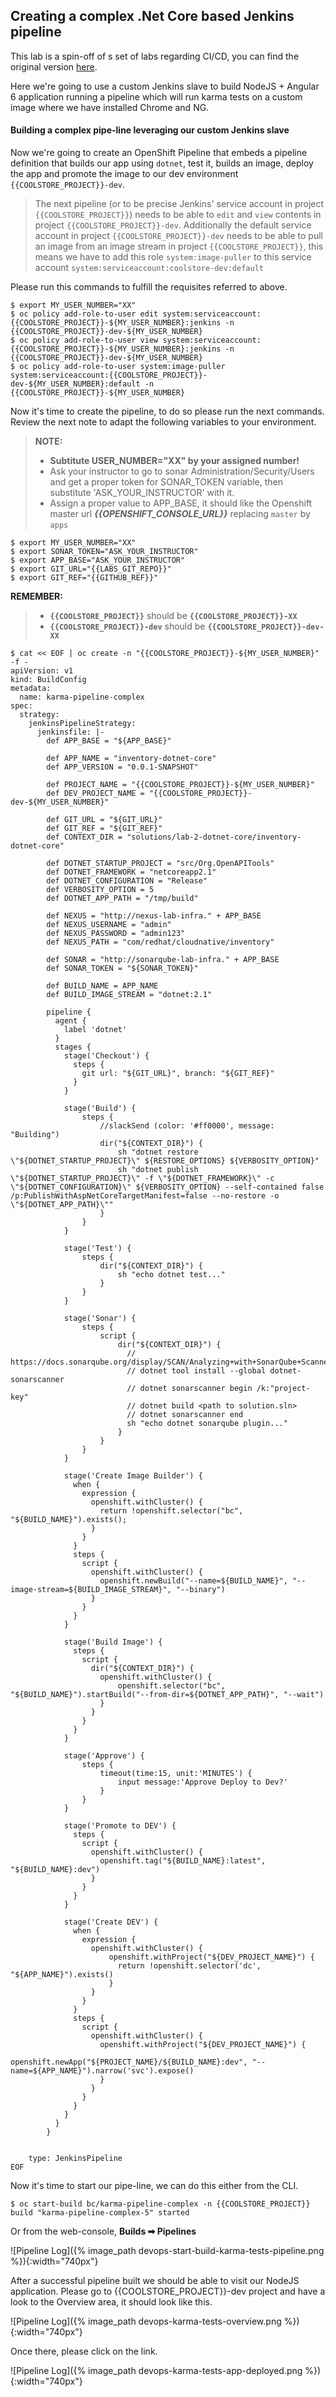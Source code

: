## Creating a complex .Net Core based Jenkins pipeline

This lab is a spin-off of s set of labs regarding CI/CD, you can find the original version [here](https://github.com/openshift-labs/devops-guides).

Here we're going to use a custom Jenkins slave to build NodeJS + Angular 6 application running a pipeline which will run karma tests on a custom image where we have installed Chrome and NG.


#### Building a complex pipe-line leveraging our custom Jenkins slave

Now we're going to create an OpenShift Pipeline that embeds a pipeline definition that builds our app using `dotnet`, test it, builds an image, deploy the app and promote the image to our dev environment `{{COOLSTORE_PROJECT}}-dev`.

> The next pipeline (or to be precise Jenkins' service account in project `{{COOLSTORE_PROJECT}}`) needs to be able to `edit` and `view` contents in project `{{COOLSTORE_PROJECT}}-dev`. 
> Additionally the default service account in project `{{COOLSTORE_PROJECT}}-dev` needs to be able to pull an image from an image stream in project `{{COOLSTORE_PROJECT}}`, this means we have to add this role `system:image-puller` to this service account `system:serviceaccount:coolstore-dev:default`

Please run this commands to fulfill the requisites referred to above.

~~~ shell
$ export MY_USER_NUMBER="XX"
$ oc policy add-role-to-user edit system:serviceaccount:{{COOLSTORE_PROJECT}}-${MY_USER_NUMBER}:jenkins -n {{COOLSTORE_PROJECT}}-dev-${MY_USER_NUMBER}
$ oc policy add-role-to-user view system:serviceaccount:{{COOLSTORE_PROJECT}}-${MY_USER_NUMBER}:jenkins -n {{COOLSTORE_PROJECT}}-dev-${MY_USER_NUMBER}
$ oc policy add-role-to-user system:image-puller system:serviceaccount:{{COOLSTORE_PROJECT}}-dev-${MY_USER_NUMBER}:default -n {{COOLSTORE_PROJECT}}-${MY_USER_NUMBER}
~~~

Now it's time to create the pipeline, to do so please run the next commands. Review the next note to adapt the following variables to your environment.

> **NOTE:** 
>
> * **Subtitute USER_NUMBER="XX" by your assigned number!**
> * Ask your instructor to go to sonar Administration/Security/Users and get a proper token for SONAR_TOKEN variable, then substitute 'ASK_YOUR_INSTRUCTOR' with it.
> * Assign a proper value to APP_BASE, it should like the Openshift master url ***{{OPENSHIFT_CONSOLE_URL}}*** replacing `master` by `apps`
> 

~~~shell
$ export MY_USER_NUMBER="XX"
$ export SONAR_TOKEN="ASK_YOUR_INSTRUCTOR"
$ export APP_BASE="ASK_YOUR_INSTRUCTOR"
$ export GIT_URL="{{LABS_GIT_REPO}}"
$ export GIT_REF="{{GITHUB_REF}}"
~~~

**REMEMBER:**

> * **`{{COOLSTORE_PROJECT}}`** should be **`{{COOLSTORE_PROJECT}}-XX`**
> * **`{{COOLSTORE_PROJECT}}-dev`** should be **`{{COOLSTORE_PROJECT}}-dev-XX`**

~~~shell
$ cat << EOF | oc create -n "{{COOLSTORE_PROJECT}}-${MY_USER_NUMBER}" -f -
apiVersion: v1
kind: BuildConfig
metadata:
  name: karma-pipeline-complex
spec:
  strategy:
    jenkinsPipelineStrategy:
      jenkinsfile: |-
        def APP_BASE = "${APP_BASE}"

        def APP_NAME = "inventory-dotnet-core"
        def APP_VERSION = "0.0.1-SNAPSHOT"

        def PROJECT_NAME = "{{COOLSTORE_PROJECT}}-${MY_USER_NUMBER}"
        def DEV_PROJECT_NAME = "{{COOLSTORE_PROJECT}}-dev-${MY_USER_NUMBER}"

        def GIT_URL = "${GIT_URL}"
        def GIT_REF = "${GIT_REF}"
        def CONTEXT_DIR = "solutions/lab-2-dotnet-core/inventory-dotnet-core"

        def DOTNET_STARTUP_PROJECT = "src/Org.OpenAPITools"
        def DOTNET_FRAMEWORK = "netcoreapp2.1"
        def DOTNET_CONFIGURATION = "Release"
        def VERBOSITY_OPTION = 5
        def DOTNET_APP_PATH = "/tmp/build"

        def NEXUS = "http://nexus-lab-infra." + APP_BASE
        def NEXUS_USERNAME = "admin"
        def NEXUS_PASSWORD = "admin123"
        def NEXUS_PATH = "com/redhat/cloudnative/inventory"

        def SONAR = "http://sonarqube-lab-infra." + APP_BASE
        def SONAR_TOKEN = "${SONAR_TOKEN}"

        def BUILD_NAME = APP_NAME
        def BUILD_IMAGE_STREAM = "dotnet:2.1"

        pipeline {
          agent {
            label 'dotnet'
          }
          stages {
            stage('Checkout') {
              steps {
                git url: "${GIT_URL}", branch: "${GIT_REF}"
              }
            }
            
            stage('Build') {
                steps {
                    //slackSend (color: '#ff0000', message: "Building")
                    dir("${CONTEXT_DIR}") {
                        sh "dotnet restore \"${DOTNET_STARTUP_PROJECT}\" ${RESTORE_OPTIONS} ${VERBOSITY_OPTION}"
                        sh "dotnet publish \"${DOTNET_STARTUP_PROJECT}\" -f \"${DOTNET_FRAMEWORK}\" -c \"${DOTNET_CONFIGURATION}\" ${VERBOSITY_OPTION} --self-contained false /p:PublishWithAspNetCoreTargetManifest=false --no-restore -o \"${DOTNET_APP_PATH}\""
                    }
                }
            }
            
            stage('Test') {
                steps {
                    dir("${CONTEXT_DIR}") {
                        sh "echo dotnet test..."
                    }
                }
            }
            
            stage('Sonar') {
                steps {
                    script {
                        dir("${CONTEXT_DIR}") {
                          // https://docs.sonarqube.org/display/SCAN/Analyzing+with+SonarQube+Scanner+for+MSBuild
                          // dotnet tool install --global dotnet-sonarscanner
                          // dotnet sonarscanner begin /k:"project-key"
                          // dotnet build <path to solution.sln>
                          // dotnet sonarscanner end
                          sh "echo dotnet sonarqube plugin..."
                        }
                    }
                }
            }
                                
            stage('Create Image Builder') {
              when {
                expression {
                  openshift.withCluster() {
                    return !openshift.selector("bc", "${BUILD_NAME}").exists();
                  }
                }
              }
              steps {
                script {
                  openshift.withCluster() {
                    openshift.newBuild("--name=${BUILD_NAME}", "--image-stream=${BUILD_IMAGE_STREAM}", "--binary")
                  }
                }
              }
            }

            stage('Build Image') {
              steps {
                script {
                  dir("${CONTEXT_DIR}") {
                    openshift.withCluster() {
                        openshift.selector("bc", "${BUILD_NAME}").startBuild("--from-dir=${DOTNET_APP_PATH}", "--wait")
                    }      
                  }
                }
              }
            }

            stage('Approve') {
                steps {
                    timeout(time:15, unit:'MINUTES') {
                        input message:'Approve Deploy to Dev?'
                    }
                }
            }

            stage('Promote to DEV') {
              steps {
                script {
                  openshift.withCluster() {
                    openshift.tag("${BUILD_NAME}:latest", "${BUILD_NAME}:dev")
                  }
                }
              }
            }

            stage('Create DEV') {
              when {
                expression {
                  openshift.withCluster() {
                      openshift.withProject("${DEV_PROJECT_NAME}") {
                        return !openshift.selector('dc', "${APP_NAME}").exists()
                      }
                  }
                }
              }
              steps {
                script {
                  openshift.withCluster() {
                    openshift.withProject("${DEV_PROJECT_NAME}") {
                        openshift.newApp("${PROJECT_NAME}/${BUILD_NAME}:dev", "--name=${APP_NAME}").narrow('svc').expose()
                    }
                  }
                }
              }
            }
          }
        }


    type: JenkinsPipeline
EOF
~~~

Now it's time to start our pipe-line, we can do this either from the CLI.

~~~shell
$ oc start-build bc/karma-pipeline-complex -n {{COOLSTORE_PROJECT}}
build "karma-pipeline-complex-5" started
~~~

Or from the web-console, **Builds ➡ Pipelines**

![Pipeline Log]({% image_path devops-start-build-karma-tests-pipeline.png %}){:width="740px"}

After a successful pipeline built we should be able to visit our NodeJS application. Please go to {{COOLSTORE_PROJECT}}-dev project and have a look to the Overview area, it should look like this. 

![Pipeline Log]({% image_path devops-karma-tests-overview.png %}){:width="740px"}

Once there, please click on the link.

![Pipeline Log]({% image_path devops-karma-tests-app-deployed.png %}){:width="740px"}
